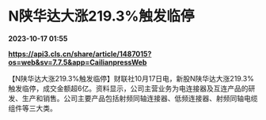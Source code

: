 # N陕华达大涨219.3%触发临停

**2023-10-17 01:55**

**https://api3.cls.cn/share/article/1487015?os=web&sv=7.7.5&app=CailianpressWeb**

【N陕华达大涨219.3%触发临停】财联社10月17日电，新股N陕华达大涨219.3%触发临停，成交金额超6亿。资料显示，公司主营业务为电连接器及互连产品的研发、生产和销售。公司主要产品包括射频同轴连接器、低频连接器、射频同轴电缆组件等三大类。